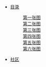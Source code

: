 <ul class="layui-nav" lay-filter="">
                <li class="layui-nav-item">
                    <a href="javascript:;">目录</a>
                    <dl class="layui-nav-child">
                        <!-- 二级菜单 -->
                        <dd><a href="">第一张图</a></dd>
                        <dd><a href="">第二张图</a></dd>
                        <dd><a href="">第三张图</a></dd>
                        <dd><a href="">第四张图</a></dd>
                        <dd><a href="">第五张图</a></dd>
                        <dd><a href="">第六张图</a></dd>
                    </dl>
                </li>
                <li class="layui-nav-item"><a href="">社区</a></li>
            </ul>